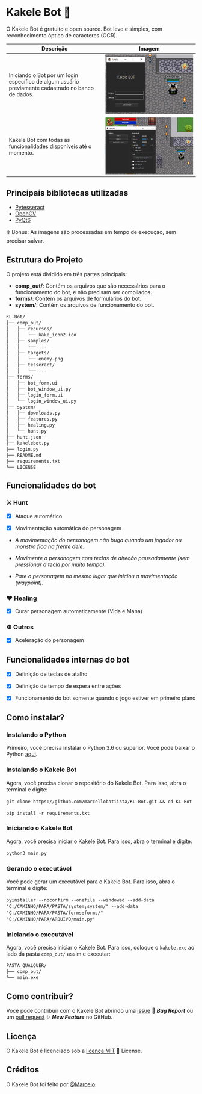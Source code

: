 # Kakele Bot 🤖

O Kakele Bot é gratuito e open source.
Bot leve e simples, com reconhecimento óptico de caracteres (OCR).

| Descrição                                                                                          | Imagem |
|----------------------------------------------------------------------------------------------------| --- |
| Iniciando o Bot por um login específico de algum usuário previamente cadastrado no banco de dados. | ![start](comp_out/samples/login.png) |
| Kakele Bot com todas as funcionalidades disponíveis até o momento.                                 | ![help](comp_out/samples/bot.png) |


## Principais bibliotecas utilizadas

- [Pytesseract](https://pypi.org/project/pytesseract/)
- [OpenCV](https://pypi.org/project/opencv-python/)
- [PyQt6](https://pypi.org/project/PyQt6/)

:snowflake: Bonus: As imagens são processadas em tempo de execuçao, sem precisar salvar.

## Estrutura do Projeto

O projeto está dividido em três partes principais:

- **comp_out/**: Contém os arquivos que são necessários para o funcionamento do bot, e não precisam ser compilados.
- **forms/**: Contém os arquivos de formulários do bot.
- **system/**: Contém os arquivos de funcionamento do bot.

``` shell
KL-Bot/
├── comp_out/
│   ├── recursos/
│   │   └── kake_icon2.ico
│   ├── samples/
│   │   └── ...
│   ├── targets/
│   │   └── enemy.png
│   ├── tesseract/
│   │   └── ...
├── forms/
│   ├── bot_form.ui
│   ├── bot_window_ui.py
│   ├── login_form.ui
│   └── login_window_ui.py
├── system/
│   ├── downloads.py
│   ├── features.py
│   ├── healing.py
│   └── hunt.py
├── hunt.json
├── kakelebot.py
├── login.py
├── README.md
├── requirements.txt
└── LICENSE
```

## Funcionalidades do bot

### :crossed_swords: Hunt

- [x] Ataque automático
- [x] Movimentação automática do personagem



- _A movimentação do personagem não buga quando um jogador ou monstro fica na frente dele_.

- _Movimente o personagem com teclas de direção pausadamente (sem pressionar a tecla por muito tempo)._

- _Pare o personagem no mesmo lugar que iniciou a movimentação (waypoint)._

### :heart: Healing

- [x] Curar personagem automaticamente (Vida e Mana)

### :gear: Outros

- [x] Aceleração do personagem

## Funcionalidades internas do bot

- [x] Definição de teclas de atalho
- [x] Definição de tempo de espera entre ações
- [x] Funcionamento do bot somente quando o jogo estiver em primeiro plano



## Como instalar?

### Instalando o Python

Primeiro, você precisa instalar o Python 3.6 ou superior. Você pode baixar o Python [aqui](https://www.python.org/downloads/).

### Instalando o Kakele Bot

Agora, você precisa clonar o repositório do Kakele Bot. Para isso, abra o terminal e digite:

`git clone https://github.com/marcellobatiista/KL-Bot.git && cd KL-Bot`

`pip install -r requirements.txt`

### Iniciando o Kakele Bot

Agora, você precisa iniciar o Kakele Bot. Para isso, abra o terminal e digite:

`python3 main.py`

### Gerando o executável

Você pode gerar um executável para o Kakele Bot. Para isso, abra o terminal e digite:

`pyinstaller --noconfirm --onefile --windowed --add-data "C:/CAMINHO/PARA/PASTA/system;system/" --add-data "C:/CAMINHO/PARA/PASTA/forms;forms/"  "C:/CAMINHO/PARA/ARQUIVO/main.py"`

### Iniciando o executável

Agora, você precisa iniciar o Kakele Bot. Para isso, coloque o `kakele.exe` ao lado da pasta `comp_out/` assim e executar:

``` shell
PASTA_QUALQUER/
├── comp_out/
└── main.exe
```

## Como contribuir?

Você pode contribuir com o Kakele Bot abrindo uma [issue](https://github.com/marcellobatiista/KL-Bot/issues)
:bug: **_Bug Report_** ou um [pull request](https://github.com/marcellobatiista/KL-Bot/pulls) 
:sparkles: **_New Feature_** no GitHub.

## Licença

O Kakele Bot é licenciado sob a [licença MIT](LICENSE) :page_facing_up: License.

## Créditos

O Kakele Bot foi feito por [@Marcelo](https://wwww.instagram.com/marcellobatiista).

